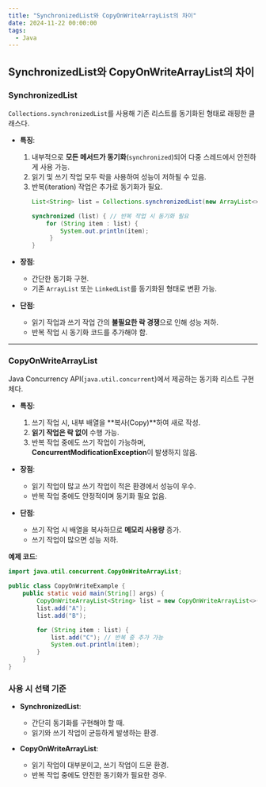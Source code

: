 ```yaml
---
title: "SynchronizedList와 CopyOnWriteArrayList의 차이"
date: 2024-11-22 00:00:00
tags: 
  - Java
---
```


## SynchronizedList와 CopyOnWriteArrayList의 차이

### **SynchronizedList**
`Collections.synchronizedList`를 사용해 기존 리스트를 동기화된 형태로 래핑한 클래스다.
- **특징**:
    1. 내부적으로 **모든 메서드가 동기화**(`synchronized`)되어 다중 스레드에서 안전하게 사용 가능.
    2. 읽기 및 쓰기 작업 모두 락을 사용하여 성능이 저하될 수 있음.
    3. 반복(iteration) 작업은 추가로 동기화가 필요.
       ```java
       List<String> list = Collections.synchronizedList(new ArrayList<>());
  
       synchronized (list) { // 반복 작업 시 동기화 필요
           for (String item : list) {
               System.out.println(item);
            }
       }
       ```

- **장점**:
    - 간단한 동기화 구현.
    - 기존 `ArrayList` 또는 `LinkedList`를 동기화된 형태로 변환 가능.

- **단점**:
    - 읽기 작업과 쓰기 작업 간의 **불필요한 락 경쟁**으로 인해 성능 저하.
    - 반복 작업 시 동기화 코드를 추가해야 함.

---

### CopyOnWriteArrayList
Java Concurrency API(`java.util.concurrent`)에서 제공하는 동기화 리스트 구현체다.
- **특징**:
    1. 쓰기 작업 시, 내부 배열을 **복사(Copy)**하여 새로 작성.
    2. **읽기 작업은 락 없이** 수행 가능.
    3. 반복 작업 중에도 쓰기 작업이 가능하며, **ConcurrentModificationException**이 발생하지 않음.

- **장점**:
    - 읽기 작업이 많고 쓰기 작업이 적은 환경에서 성능이 우수.
    - 반복 작업 중에도 안정적이며 동기화 필요 없음.

- **단점**:
    - 쓰기 작업 시 배열을 복사하므로 **메모리 사용량** 증가.
    - 쓰기 작업이 많으면 성능 저하.

**예제 코드**:
```java
import java.util.concurrent.CopyOnWriteArrayList;

public class CopyOnWriteExample {
    public static void main(String[] args) {
        CopyOnWriteArrayList<String> list = new CopyOnWriteArrayList<>();
        list.add("A");
        list.add("B");

        for (String item : list) {
            list.add("C"); // 반복 중 추가 가능
            System.out.println(item);
        }
    }
}
```

### **사용 시 선택 기준**
- **SynchronizedList**:
    - 간단히 동기화를 구현해야 할 때.
    - 읽기와 쓰기 작업이 균등하게 발생하는 환경.

- **CopyOnWriteArrayList**:
    - 읽기 작업이 대부분이고, 쓰기 작업이 드문 환경.
    - 반복 작업 중에도 안전한 동기화가 필요한 경우.
